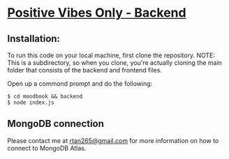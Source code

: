 # [Positive Vibes Only - Backend]()

## Installation:
To run this code on your local machine, first clone the repository. NOTE: This is a subdirectory, so when you clone, you're actually cloning the main folder that consists of the backend and frontend files.  

Open up a commond prompt and do the following:
```
$ cd moodbook && backend
$ node index.js
```

## MongoDB connection
Please contact me at rtan265@gmail.com for more information on how to connect to MongoDB Atlas. 